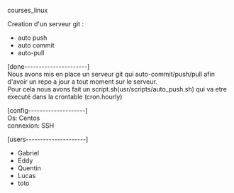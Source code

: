 courses_linux

Creation d'un serveur git :
- auto push
- auto commit
- auto-pull

[done----------------------]  
Nous avons mis en place un serveur git qui auto-commit/push/pull afin d'avoir un repo a jour a tout moment sur le serveur.  
Pour cela nous avons fait un script.sh(usr/scripts/auto_push.sh) qui va etre executé dans la crontable (cron.hourly)   

[config--------------------]  
Os: Centos  
connexion: SSH  

[users---------------------]  
- Gabriel
- Eddy
- Quentin
- Lucas
- toto
